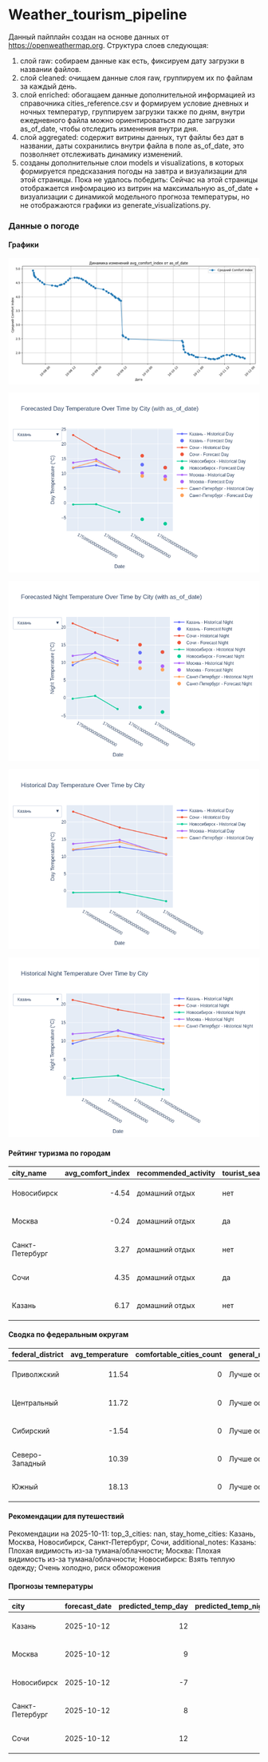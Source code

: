 # Weather_tourism_pipeline
Данный пайплайн создан на основе данных от https://openweathermap.org.
Структура слоев следующая:
  1) слой raw: 
  собираем данные как есть, фиксируем дату загрузки в названии файлов.
  2) слой cleaned:
  очищаем данные слоя raw, группируем их по файлам за каждый день.
  3) слой enriched:
  обогащаем данные дополнительной информацией из справочника cities_reference.csv и формируем условие дневных и ночных температур,
  группируем загрузки также по дням, внутри ежедневного файла можно ориентироваться по дате загрузки as_of_date, чтобы отследить изменения внутри дня.
  4) слой aggregated:
   содержит витрины данных, тут файлы без дат в названии, даты сохранились внутри файла в поле as_of_date, это позволняет отслеживать динамику изменений.
  6) созданы дополнительные слои models и visualizations, в которых формируется предсказания погоды на завтра и визуализации для этой страницы.
  Пока не удалось победить: Сейчас на этой страницы отображается инфомрацию из витрин на максимальную as_of_date + визуализации с динамикой модельного прогноза температуры, 
  но не отображаются графики из generate_visualizations.py.
<!-- WEATHER DATA START -->
### Данные о погоде

#### Графики
![Comfort Index Trend](data/visualizations/comfort_index_trend.png)

![Forecasted Day Temperature](data/visualizations/forecasted_day_temperature.png)

![Forecasted Night Temperature](data/visualizations/forecasted_night_temperature.png)

![Historical Day Temperature](data/visualizations/historical_day_temperature.png)

![Historical Night Temperature](data/visualizations/historical_night_temperature.png)

#### Рейтинг туризма по городам
| city_name       |   avg_comfort_index | recommended_activity   | tourist_season_match   | tourism_season   | tour_recommendation       | as_of_date          |
|:----------------|--------------------:|:-----------------------|:-----------------------|:-----------------|:--------------------------|:--------------------|
| Новосибирск     |               -4.54 | домашний отдых         | нет                    | Июнь-Август      | домашний отдых вне сезона | 2025-10-11 21:26:00 |
| Москва          |               -0.24 | домашний отдых         | да                     | Круглогодично    | домашний отдых в сезон    | 2025-10-11 21:26:00 |
| Санкт-Петербург |                3.27 | домашний отдых         | нет                    | Май-Сентябрь     | домашний отдых вне сезона | 2025-10-11 21:26:00 |
| Сочи            |                4.35 | домашний отдых         | да                     | Май-Октябрь      | домашний отдых в сезон    | 2025-10-11 21:26:00 |
| Казань          |                6.17 | домашний отдых         | нет                    | Май-Сентябрь     | домашний отдых вне сезона | 2025-10-11 21:26:00 |

#### Сводка по федеральным округам
| federal_district   |   avg_temperature |   comfortable_cities_count | general_recommendation   | as_of_date          |
|:-------------------|------------------:|---------------------------:|:-------------------------|:--------------------|
| Приволжский        |             11.54 |                          0 | Лучше остаться дома      | 2025-10-11 21:26:00 |
| Центральный        |             11.72 |                          0 | Лучше остаться дома      | 2025-10-11 21:26:00 |
| Сибирский          |             -1.54 |                          0 | Лучше остаться дома      | 2025-10-11 21:26:00 |
| Северо-Западный    |             10.39 |                          0 | Лучше остаться дома      | 2025-10-11 21:26:00 |
| Южный              |             18.13 |                          0 | Лучше остаться дома      | 2025-10-11 21:26:00 |

#### Рекомендации для путешествий
Рекомендации на 2025-10-11: top_3_cities: nan, stay_home_cities: Казань, Москва, Новосибирск, Санкт-Петербург, Сочи, additional_notes: Казань: Плохая видимость из-за тумана/облачности; Москва: Плохая видимость из-за тумана/облачности; Новосибирск: Взять теплую одежду; Очень холодно, риск обморожения

#### Прогнозы температуры
| city            | forecast_date   |   predicted_temp_day |   predicted_temp_night | model_type       | as_of_date          |
|:----------------|:----------------|---------------------:|-----------------------:|:-----------------|:--------------------|
| Казань          | 2025-10-12      |                   12 |                     13 | LinearRegression | 2025-10-11 21:26:23 |
| Москва          | 2025-10-12      |                    9 |                      9 | LinearRegression | 2025-10-11 21:26:23 |
| Новосибирск     | 2025-10-12      |                   -7 |                     -4 | LinearRegression | 2025-10-11 21:26:23 |
| Санкт-Петербург | 2025-10-12      |                    8 |                      8 | LinearRegression | 2025-10-11 21:26:23 |
| Сочи            | 2025-10-12      |                   12 |                     13 | LinearRegression | 2025-10-11 21:26:23 |


<!-- WEATHER DATA END -->
